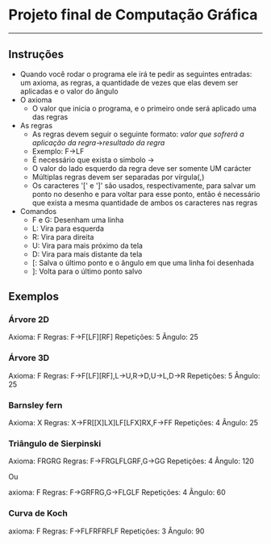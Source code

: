 # Projeto final de Computação Gráfica
----
## Instruções
* Quando você rodar o programa ele irá te pedir as seguintes entradas: um axioma, as regras, a quantidade de vezes que elas devem ser aplicadas e o valor do ângulo
* O axioma
  * O valor que inicia o programa, e o primeiro onde será aplicado uma das regras
* As regras
  * As regras devem seguir o seguinte formato: _valor que sofrerá a aplicação da regra_->_resultado da regra_
  * Exemplo: F->LF
  * É necessário que exista o simbolo ->
  * O valor do lado esquerdo da regra deve ser somente UM carácter
  * Múltiplas regras devem ser separadas por vírgula(,)
  * Os caracteres '[' e ']' são usados, respectivamente, para salvar um ponto no desenho e para voltar para esse ponto, então é necessário que exista a mesma quantidade de ambos os caracteres nas regras
* Comandos
  * F e G: Desenham uma linha
  * L: Vira para esquerda
  * R: Vira para direita
  * U: Vira para mais próximo da tela
  * D: Vira para mais distante da tela
  * [: Salva o último ponto e o ângulo em que uma linha foi desenhada
  * ]: Volta para o último ponto salvo
## Exemplos
### Árvore 2D

Axioma: F
Regras: F->F[LF][RF]
Repetições: 5
Ângulo: 25

### Árvore 3D
Axioma: F
Regras: F->F[LF][RF],L->U,R->D,U->L,D->R
Repetições: 5
Ângulo: 25

### Barnsley fern
Axioma: X
Regras: X->FR[[X]LX]LF[LFX]RX,F->FF
Repetições: 4
Ângulo: 25

### Triângulo de Sierpinski
Axioma: FRGRG
Regras: F->FRGLFLGRF,G->GG
Repetições: 4
Ângulo: 120

Ou

axioma: F
Regras: F->GRFRG,G->FLGLF
Repetições: 4
Ângulo: 60

### Curva de Koch
axioma: F
Regras: F->FLFRFRFLF
Repetições: 3
Ângulo: 90

